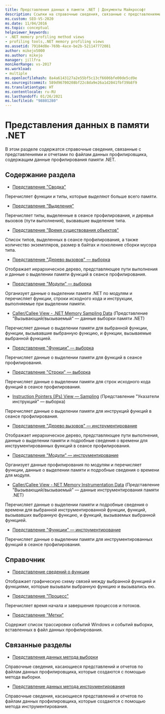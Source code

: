 ```yaml
---
title: Представления данных в памяти .NET | Документы Майкрософт
description: Ссылки на справочные сведения, связанные с представлениями и отчетами по файлам данных профилировщика, содержащим данные профилирования памяти .NET.
ms.custom: SEO-VS-2020
ms.date: 11/04/2016
ms.topic: conceptual
helpviewer_keywords:
- .NET memory profiling method views
- profiling tools,.NET memory profiling views
ms.assetid: 79184d8e-769b-4ace-be2b-521147772081
author: mikejo5000
ms.author: mikejo
manager: jillfra
monikerRange: vs-2017
ms.workload:
- multiple
ms.openlocfilehash: 8a4a6143127a2e55bf5c13cf6606bfe00de5cd9e
ms.sourcegitcommit: 589d96700208bf22c8da9e26a1d2041fbf39b8f9
ms.translationtype: HT
ms.contentlocale: ru-RU
ms.lasthandoff: 01/26/2021
ms.locfileid: "98801280"
---
```

# <a name="net-memory-data-views"></a>Представления данных в памяти .NET
В этом разделе содержатся справочные сведения, связанные с представлениями и отчетами по файлам данных профилировщика, содержащим данные профилирования памяти .NET.

## <a name="in-this-section"></a>Содержание раздела
- [Представление "Сводка"](../profiling/summary-view-dotnet-memory-data.md)

 Перечисляет функции и типы, которые выделяют больше всего памяти.

- [Представление "Выделения"](../profiling/dotnet-memory-allocations-view.md)

 Перечисляет типы, выделенные в сеансе профилирования, и деревья вызовов (пути выполнения), вызвавшие выделение типа.

- [Представление "Время существования объектов"](../profiling/object-lifetime-view.md)

 Список типов, выделенных в сеансе профилирования, а также количество экземпляров, размер в байтах и поколение сборки мусора типа.

- [Представление "Дерево вызовов" — выборка](../profiling/call-tree-view-dotnet-memory-sampling-data.md)

 Отображает иерархическое дерево, представляющее пути выполнения и данные о выделении памяти функций в сеансе профилирования.

- [Представление "Модули" — выборка](../profiling/modules-view-dotnet-memory-sampling-data.md)

 Организует данные о выделении памяти .NET по модулям и перечисляет функции, строки исходного кода и инструкции, выполняемые при выделении памяти.

- [Caller/Callee View - .NET Memory Sampling Data](../profiling/caller-callee-view-dotnet-memory-sampling-data.md) (Представление "Вызывающий/вызываемый" — данные выборки памяти .NET)

 Перечисляет данные о выделении памяти для выбранной функции, функции, вызывавшие выбранную функцию, и функции, вызываемые выбранной функцией.

- [Представление "Функции" — выборка](../profiling/functions-view-dotnet-memory-sampling-data.md)

 Перечисляет данные о выделении памяти для функций в сеансе профилирования.

- [Представление "Строки" — выборка](../profiling/lines-view-dotnet-memory-sampling-data.md)

 Перечисляет данные о выделении памяти для строк исходного кода функций в сеансе профилирования.

- [Instruction Pointers (IPs) View — Sampling](../profiling/instruction-pointers-ips-view-dotnet-memory-sampling-data.md) (Представление "Указатели инструкций" — выборка)

 Перечисляет данные о выделении памяти для инструкций функций в сеансе профилирования.

- [Представление "Дерево вызовов" — инструментирование](../profiling/call-tree-view-dotnet-memory-instrumentation-data.md)

 Отображает иерархическое дерево, представляющее пути выполнения, данные о выделении памяти и подробные сведения о времени для инструментированных функций в сеансе профилирования.

- [Представление "Модули" — инструментирование](../profiling/modules-view-dotnet-memory-instrumentation-data.md)

 Организует данные профилирования по модулям и перечисляет функции, данные о выделении памяти и подробные сведения о времени для модуля.

- [Caller/Callee View - NET Memory Instrumentation Data](../profiling/caller-callee-view-net-memory-instrumentation-data.md) (Представление "Вызывающий/вызываемый" — данные инструментирования памяти .NET)

 Перечисляет данные о выделении памяти и подробные сведения о времени для выбранной инструментированной функции, функций, вызывавших выбранную функцию, и функций, вызываемых выбранной функцией.

- [Представление "Функции" — инструментирование](../profiling/functions-view-dotnet-memory-instrumentation-data.md)

 Перечисляет данные о выделении памяти для инструментированных функций в сеансе профилирования.

## <a name="reference"></a>Справочник
- [Представление сведений о функции](../profiling/function-details-view.md)

 Отображает графическую схему связей между выбранной функцией и функциями, которые вызывали выбранную функцию и вызывались ею.

- [Представление "Процесс"](../profiling/process-view.md)

 Перечисляет время начала и завершения процессов и потоков.

- [Представление "Метки"](../profiling/marks-view.md)

 Содержит список трассировки событий Windows и событий выборки, вставленных в файл данных профилирования.

## <a name="related-sections"></a>Связанные разделы
- [Представления данных метода выборки](../profiling/profiler-sampling-method-data-views.md)

 Справочные сведения, касающиеся представлений и отчетов по файлам данных профилировщика, которые создаются с помощью метода выборки.

- [Представление данных метода инструментирования](../profiling/instrumentation-method-data-views.md)

 Справочные сведения, касающиеся представлений и отчетов по файлам данных профилировщика, которые создаются с помощью метода инструментирования.
